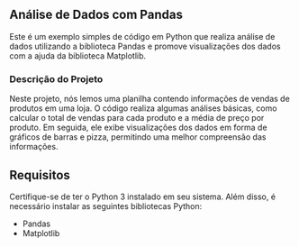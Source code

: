 ## Análise de Dados com Pandas

Este é um exemplo simples de código em Python que realiza análise de dados utilizando a biblioteca Pandas e promove visualizações dos dados com a ajuda da biblioteca Matplotlib.

### Descrição do Projeto

Neste projeto, nós lemos uma planilha contendo informações de vendas de produtos em uma loja. O código realiza algumas análises básicas, como calcular o total de vendas para cada produto e a média de preço por produto. Em seguida, ele exibe visualizações dos dados em forma de gráficos de barras e pizza, permitindo uma melhor compreensão das informações.

## Requisitos

Certifique-se de ter o Python 3 instalado em seu sistema. Além disso, é necessário instalar as seguintes bibliotecas Python:

- Pandas
- Matplotlib
